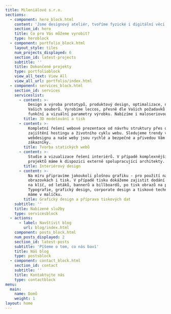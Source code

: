 ```yaml
---
title: Mileniálové s.r.o.
sections:
  - component: hero_block.html
    content: 'Jsme designový ateliér, tvoříme fyzické i digitální věci'
    section_id: hero
    title: Co pro Vás můžeme vyrobit?
    type: heroblock
  - component: portfolio_block.html
    layout_style: tiles
    num_projects_displayed: 6
    section_id: latest-projects
    subtitle: ''
    title: Dokončené projekty
    type: portfolioblock
    view_all_text: View All
    view_all_url: portfolio/index.html
  - component: services_block.html
    section_id: services
    serviceslist:
      - content: >-
          Design a výroba prototypů, produktový design, optimalizace, nebo tisk
          Vašich souborů. Vyrobíme leccos, přesně dle Vašich požadavků na
          funkční a vizuální parametry výrobku. Nabízíme i maloseriovou výrobu.
        title: 3D modelování a tisk
      - content: >-
          Kompletní řešení webové prezentace od návrhu struktury přes design po
          zajištění hostingu a životního cyklu webu. Sledujeme trendy v oblasti
          webdesignu a naše weby jsou rychlé a bezpečné a přivedou Vám nové
          zákazníky.
        title: Tvorba statických webů
      - content: >-
          Studie a vizualizace řešení interiérů. V případě komplexnějších
          projektů máme k dispozici externě spolupracující architekty.
        title: Interiérový design
      - content: >-
          Na míru připravíme jakoukoli plošnou grafiku - pro použití na
          obrazovkách i tisk. V případě tisku dokážeme zajistit dodání výrobku
          na klíč, od letáků, bannerů a billboardů, po tisk obrazů na plátno.
          Typografie, grafický design, corporate design a tiskové technologie
          máme v malíčku.
        title: Grafický design a příprava tiskových dat
    subtitle: ''
    title: Nabízené služby
    type: servicesblock
  - actions:
      - label: Navštívit blog
        url: blog/index.html
    component: posts_block.html
    num_posts_displayed: 2
    section_id: latest-posts
    subtitle: 'Píšeme o tom, co nás baví'
    title: Náš blog
    type: postsblock
  - component: contact_block.html
    section_id: contact
    subtitle: ''
    title: Kontaktujte nás
    type: contactblock
menu:
  main:
    name: Domů
    weight: 1
layout: home
---
```


